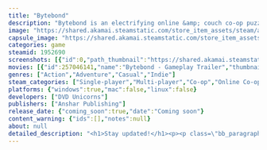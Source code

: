 ```yaml
---
title: "Bytebond"
description: "Bytebond is an electrifying online &amp; couch co-op puzzle game that challenges you to regain control over an infected CPU. Dive into the heart of a PC with your friend and become the ultimate Antivirus Special Forces duo."
image: "https://shared.akamai.steamstatic.com/store_item_assets/steam/apps/1952690/header.jpg?t=1731678034"
capsule_image: "https://shared.akamai.steamstatic.com/store_item_assets/steam/apps/1952690/capsule_231x87.jpg?t=1731678034"
categories: game
steamid: 1952690
screenshots: [{"id":0,"path_thumbnail":"https://shared.akamai.steamstatic.com/store_item_assets/steam/apps/1952690/ss_1090edc56827558aaf0c73af171484010dc2aba3.600x338.jpg?t=1731678034","path_full":"https://shared.akamai.steamstatic.com/store_item_assets/steam/apps/1952690/ss_1090edc56827558aaf0c73af171484010dc2aba3.1920x1080.jpg?t=1731678034"},{"id":1,"path_thumbnail":"https://shared.akamai.steamstatic.com/store_item_assets/steam/apps/1952690/ss_50e21431791bbcca9e874d0ae2380c0b4d841c9c.600x338.jpg?t=1731678034","path_full":"https://shared.akamai.steamstatic.com/store_item_assets/steam/apps/1952690/ss_50e21431791bbcca9e874d0ae2380c0b4d841c9c.1920x1080.jpg?t=1731678034"},{"id":2,"path_thumbnail":"https://shared.akamai.steamstatic.com/store_item_assets/steam/apps/1952690/ss_6a7c1bf7dbef2ae2ee706dcc1c58f8cbe42eca9a.600x338.jpg?t=1731678034","path_full":"https://shared.akamai.steamstatic.com/store_item_assets/steam/apps/1952690/ss_6a7c1bf7dbef2ae2ee706dcc1c58f8cbe42eca9a.1920x1080.jpg?t=1731678034"},{"id":3,"path_thumbnail":"https://shared.akamai.steamstatic.com/store_item_assets/steam/apps/1952690/ss_6493e33f65aa3686c49ed8d6708ddfdf07a3abcd.600x338.jpg?t=1731678034","path_full":"https://shared.akamai.steamstatic.com/store_item_assets/steam/apps/1952690/ss_6493e33f65aa3686c49ed8d6708ddfdf07a3abcd.1920x1080.jpg?t=1731678034"},{"id":4,"path_thumbnail":"https://shared.akamai.steamstatic.com/store_item_assets/steam/apps/1952690/ss_d0b3699142dbc06ee5846256599cf39b87d9f890.600x338.jpg?t=1731678034","path_full":"https://shared.akamai.steamstatic.com/store_item_assets/steam/apps/1952690/ss_d0b3699142dbc06ee5846256599cf39b87d9f890.1920x1080.jpg?t=1731678034"},{"id":5,"path_thumbnail":"https://shared.akamai.steamstatic.com/store_item_assets/steam/apps/1952690/ss_c8998c3207df127c6503771ba7f254d99fb5b736.600x338.jpg?t=1731678034","path_full":"https://shared.akamai.steamstatic.com/store_item_assets/steam/apps/1952690/ss_c8998c3207df127c6503771ba7f254d99fb5b736.1920x1080.jpg?t=1731678034"},{"id":6,"path_thumbnail":"https://shared.akamai.steamstatic.com/store_item_assets/steam/apps/1952690/ss_280fa8c86a72f663c5b591fbce1fb4c27b2316b2.600x338.jpg?t=1731678034","path_full":"https://shared.akamai.steamstatic.com/store_item_assets/steam/apps/1952690/ss_280fa8c86a72f663c5b591fbce1fb4c27b2316b2.1920x1080.jpg?t=1731678034"},{"id":7,"path_thumbnail":"https://shared.akamai.steamstatic.com/store_item_assets/steam/apps/1952690/ss_0d0fa848b2b4e7036aedfe8dbeaf396eb9d079ab.600x338.jpg?t=1731678034","path_full":"https://shared.akamai.steamstatic.com/store_item_assets/steam/apps/1952690/ss_0d0fa848b2b4e7036aedfe8dbeaf396eb9d079ab.1920x1080.jpg?t=1731678034"},{"id":8,"path_thumbnail":"https://shared.akamai.steamstatic.com/store_item_assets/steam/apps/1952690/ss_bed078cc08731da54a1304e6cb4c74eddeba8314.600x338.jpg?t=1731678034","path_full":"https://shared.akamai.steamstatic.com/store_item_assets/steam/apps/1952690/ss_bed078cc08731da54a1304e6cb4c74eddeba8314.1920x1080.jpg?t=1731678034"},{"id":9,"path_thumbnail":"https://shared.akamai.steamstatic.com/store_item_assets/steam/apps/1952690/ss_c2df27f241930644f3d4864e3ac71eba680a3880.600x338.jpg?t=1731678034","path_full":"https://shared.akamai.steamstatic.com/store_item_assets/steam/apps/1952690/ss_c2df27f241930644f3d4864e3ac71eba680a3880.1920x1080.jpg?t=1731678034"}]
movies: [{"id":257046141,"name":"Bytebond - Gameplay Trailer","thumbnail":"https://shared.akamai.steamstatic.com/store_item_assets/steam/apps/257046141/movie.293x165.jpg?t=1723629021","webm":{"480":"http://video.akamai.steamstatic.com/store_trailers/257046141/movie480_vp9.webm?t=1723629021","max":"http://video.akamai.steamstatic.com/store_trailers/257046141/movie_max_vp9.webm?t=1723629021"},"mp4":{"480":"http://video.akamai.steamstatic.com/store_trailers/257046141/movie480.mp4?t=1723629021","max":"http://video.akamai.steamstatic.com/store_trailers/257046141/movie_max.mp4?t=1723629021"},"highlight":true}]
genres: ["Action","Adventure","Casual","Indie"]
steam_categories: ["Single-player","Multi-player","Co-op","Online Co-op","LAN Co-op","Shared/Split Screen Co-op","Shared/Split Screen","Steam Achievements","Full controller support","Remote Play Together"]
platforms: {"windows":true,"mac":false,"linux":false}
developers: ["DVD Unicorns"]
publishers: ["Anshar Publishing"]
release_date: {"coming_soon":true,"date":"Coming soon"}
content_warning: {"ids":[],"notes":null}
about: null
detailed_description: "<h1>Stay updated!</h1><p><p class=\"bb_paragraph\"><img class=\"bb_img\" src=\"https://shared.akamai.steamstatic.com/store_item_assets/steam/apps/1952690/extras/BYTEBOND.png?t=1731678034\" /></p></p><br><h1>About the Game</h1>Step inside the computer and join forces with your friend in <strong>Bytebond</strong>, an exhilarating co-op adventure where teamwork is the ultimate weapon. Explore multiple biomes, each teeming with new foes and mind-bending puzzles. Using your unique energy management abilities, collaborate with a friend in an online or classic split-screen environment. <br><br><img class=\"bb_img\" src=\"https://shared.akamai.steamstatic.com/store_item_assets/steam/apps/1952690/extras/gameplay.gif?t=1731678034\" /><br><br><img class=\"bb_img\" src=\"https://shared.akamai.steamstatic.com/store_item_assets/steam/apps/1952690/extras/puzzles.png?t=1731678034\" /><br><strong>Dynamic Co-op Gameplay:</strong> Every member in your co-op party has unique powers. One absorbs energy from its surroundings, while the other converts it back into components to power machines and progress through the levels. Don't you have someone by your side? Nothing is lost; single-player mode is also there! <br><br><strong>Dynamic Challenges:</strong> Compete against a range of digital foes and virus bots while navigating difficult puzzles that need seamless teamwork and strategy. Adapt your techniques to defeat each individual adversary. <br><br><img class=\"bb_img\" src=\"https://shared.akamai.steamstatic.com/store_item_assets/steam/apps/1952690/extras/cube.gif?t=1731678034\" /><br><br><img class=\"bb_img\" src=\"https://shared.akamai.steamstatic.com/store_item_assets/steam/apps/1952690/extras/inside_pc.png?t=1731678034\" /><br><strong>Diverse Biomes</strong> - Traverse through different computer components, from the neon-lit circuits of the motherboard to the intricate pathways of the CPU. Each biome brings its unique set of enemies and puzzle challenges, keeping you on your toes. <br><br><strong>Antivirus Special Forces</strong> - Engage on an operation unlike any other, where fast thinking and teamwork are critical to victory. You are not only a special unit... but also cute chubby droids! <br><br><img class=\"bb_img\" src=\"https://shared.akamai.steamstatic.com/store_item_assets/steam/apps/1952690/extras/sections.gif?t=1731678034\" /><br> <br><img class=\"bb_img\" src=\"https://shared.akamai.steamstatic.com/store_item_assets/steam/apps/1952690/extras/tandem.png?t=1731678034\" /><br><strong>Seamless Co-op Experience</strong> - Whether you prefer online play or classic split-screen, Bytebond offers a seamless experience with a controller support steering."
---
```


